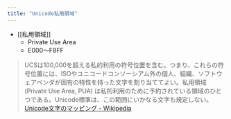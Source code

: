```yaml
---
title: "Unicode私用領域"
---
```


- [[私用領域]]
    - Private Use Area
    - E000～F8FF

> UCSは100,000を超える私的利用の符号位置を含む。つまり、これらの符号位置には、ISOやユニコードコンソーシアム外の個人、組織、ソフトウェアベンダが固有の特性を持った文字を割り当ててよい。私用領域 (Private Use Area, PUA) は私的利用のために予約されている領域のひとつである。Unicode標準は、この範囲にいかなる文字も規定しない。
[Unicode文字のマッピング - Wikipedia](https://ja.wikipedia.org/wiki/Unicode%E6%96%87%E5%AD%97%E3%81%AE%E3%83%9E%E3%83%83%E3%83%94%E3%83%B3%E3%82%B0)